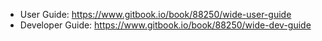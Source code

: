 * User Guide: https://www.gitbook.io/book/88250/wide-user-guide
* Developer Guide: https://www.gitbook.io/book/88250/wide-dev-guide
